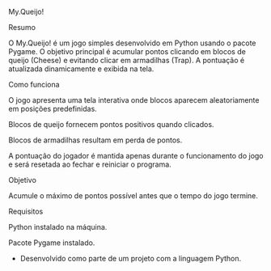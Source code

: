 My.Queijo!

Resumo

O My.Queijo! é um jogo simples desenvolvido em Python usando o pacote Pygame. O objetivo principal é acumular pontos clicando em blocos de queijo (Cheese) e evitando clicar em armadilhas (Trap). A pontuação é atualizada dinamicamente e exibida na tela.

Como funciona

O jogo apresenta uma tela interativa onde blocos aparecem aleatoriamente em posições predefinidas.

Blocos de queijo fornecem pontos positivos quando clicados.

Blocos de armadilhas resultam em perda de pontos.

A pontuação do jogador é mantida apenas durante o funcionamento do jogo e será resetada ao fechar e reiniciar o programa.

Objetivo

Acumule o máximo de pontos possível antes que o tempo do jogo termine.

Requisitos

Python instalado na máquina.

Pacote Pygame instalado.

- Desenvolvido como parte de um projeto com a linguagem Python.

